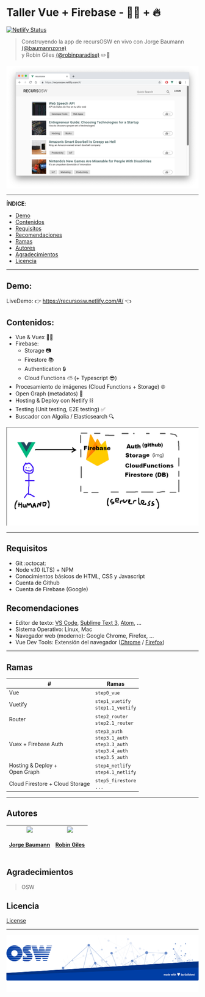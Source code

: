 # Taller Vue + Firebase - 🖖💚 + 🔥
[![Netlify Status](https://api.netlify.com/api/v1/badges/8328ca6d-64b5-41f4-932b-349ece40f79e/deploy-status)](https://app.netlify.com/sites/recursosw-workshop/deploys)
> Construyendo la app de recursOSW en vivo con Jorge Baumann [(@baumannzone)](https://github.com/baumannzone)  
> y Robin Giles [(@robinparadise)](https://github.com/robinparadise) ✏️🦄 

![main](./assets/main.png)

--- 

__ÍNDICE__:
  * [Demo](#demo)
  * [Contenidos](#contenidos)
  * [Requisitos](#requisitos)
  * [Recomendaciones](#recomendaciones)
  * [Ramas](#ramas)
  * [Autores](#autores)
  * [Agradecimientos](#agradecimientos)
  * [Licencia](#licencia)
  
--- 

## Demo: 
LiveDemo: 👉 https://recursosw.netlify.com/#/ 👈

## Contenidos:
- Vue & Vuex 🖖💚
- Firebase: 
    - Storage 📷
    - Firestore 📚
    - Authentication 🔒
    - Cloud Functions ⛅️ (+ Typescript 😎)
- Procesamiento de imágenes (Cloud Functions + Storage) 🌐
- Open Graph (metadatos) 🔣
- Hosting & Deploy con Netlify ⛓
- Testing (Unit testing, E2E testing) ✅
- Buscador con Algolia / Elasticsearch 🔍

![main](./assets/VueFirebase.png)

---

## Requisitos
- Git :octocat:
- Node v.10 (LTS) + NPM
- Conocimientos básicos de HTML, CSS y Javascript 
- Cuenta de Github
- Cuenta de Firebase (Google)

## Recomendaciones
- Editor de texto: [VS Code](https://code.visualstudio.com/), [Sublime Text 3](https://www.sublimetext.com/), [Atom](https://atom.io/), ...
- Sistema Operativo: Linux, Mac
- Navegador web (moderno): Google Chrome, Firefox, ...
- Vue Dev Tools: Extensión del navegador ([Chrome](https://chrome.google.com/webstore/detail/vuejs-devtools/nhdogjmejiglipccpnnnanhbledajbpd?hl=es) / [Firefox](https://addons.mozilla.org/es/firefox/addon/vue-js-devtools/)) 

---
## Ramas 
|#          |Ramas  |
|-----------|    ---|
| Vue       | `step0_vue`   |
| Vuetify   | `step1_vuetify` <br> `step1.1_vuetify`   |
| Router    | `step2_router` <br> `step2.1_router`     |
| Vuex + Firebase Auth              | `step3_auth` <br> `step3.1_auth` <br> `step3.3_auth` <br> `step3.4_auth` <br> `step3.5_auth`  |
| Hosting & Deploy + <br> Open Graph  | `step4_netlify` <br> `step4.1_netlify` |
| Cloud Firestore + Cloud Storage | `step5_firestore` <br> `...` | 

---

## Autores
| <a href='https://twitter.com/baumannzone'><img src='https://pbs.twimg.com/profile_images/1087618031440875520/Hj9dcP5h_400x400.jpg' width='140px;'/><h4 align='center'><a href='https://github.com/baumannzone'>Jorge Baumann</a></h4> | <a href='https://twitter.com/RobinSagan'><img src='https://pbs.twimg.com/profile_images/1063468053894172672/rB-SwVaN_400x400.jpg' width='140px;'/><h4 align='center'><a href='https://github.com/robinparadise'>Robin Giles</a></h4> |
| :---: | :---: |

## Agradecimientos
> OSW

## Licencia
[License](./LICENSE)

---

![footer](./assets/footer.png)
